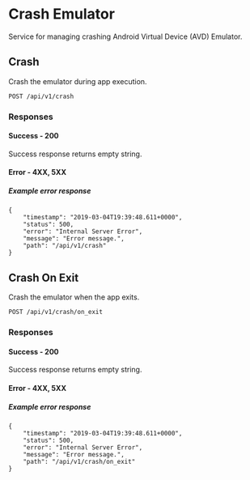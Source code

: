 Crash Emulator
======
Service for managing crashing Android Virtual Device (AVD) Emulator.

Crash
---------------
Crash the emulator during app execution.
```
POST /api/v1/crash
```

### Responses
#### Success - 200
Success response returns empty string.

#### Error - 4XX, 5XX
##### Example error response
```
{
    "timestamp": "2019-03-04T19:39:48.611+0000",
    "status": 500,
    "error": "Internal Server Error",
    "message": "Error message.",
    "path": "/api/v1/crash"
}
```

Crash On Exit
---------------
Crash the emulator when the app exits.
```
POST /api/v1/crash/on_exit
```

### Responses
#### Success - 200
Success response returns empty string.

#### Error - 4XX, 5XX
##### Example error response
```
{
    "timestamp": "2019-03-04T19:39:48.611+0000",
    "status": 500,
    "error": "Internal Server Error",
    "message": "Error message.",
    "path": "/api/v1/crash/on_exit"
}
```
